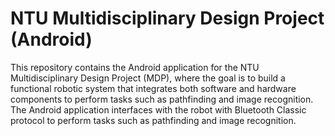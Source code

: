 # NTU Multidisciplinary Design Project (Android)

This repository contains the Android application for the NTU Multidisciplinary Design Project (MDP), where the goal is to build a functional robotic system that integrates both software and hardware components to perform tasks such as pathfinding and image recognition. The Android application interfaces with the robot with Bluetooth Classic protocol to perform tasks such as pathfinding and image recognition.
